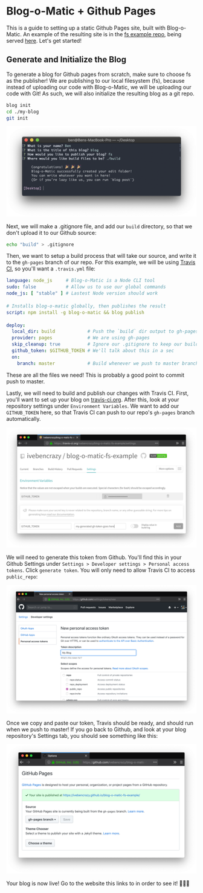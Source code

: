 # Blog-o-Matic + Github Pages
This is a guide to setting up a static Github Pages site, built with Blog-o-Matic. An example of the resulting site is in the [fs example repo](https://github.com/ivebencrazy/blog-o-matic-fs-example), being served [here](https://ivebencrazy.github.io/blog-o-matic-fs-example/). Let's get started!

## Generate and Initialize the Blog
To generate a blog for Github pages from scratch, make sure to choose fs as the publisher! We are publishing to our local filesystem (fs), because instead of uploading our code with Blog-o-Matic, we will be uploading our code with Git! As such, we will also initialize the resulting blog as a git repo.
```sh
blog init
cd ./my-blog
git init
```

![Build It!](../screenshots/pages-init.png)

Next, we will make a .gitignore file, and add our `build` directory, so that we don't upload it to our Github source:
```sh
echo "build" > .gitignore
```

Then, we want to setup a build process that will take our source, and write it to the `gh-pages` branch of our repo. For this example, we will be using [Travis CI](https://travis-ci.org), so you'll want a `.travis.yml` file:
```yaml
language: node_js     # Blog-o-Matic is a Node CLI tool
sudo: false           # Allow us to use our global commands
node_js: [ "stable" ] # Lastest Node version should work

# Installs blog-o-matic globally, then publishes the result
script: npm install -g blog-o-matic && blog publish

deploy:
  local_dir: build            # Push the `build` dir output to gh-pages branch
  provider: pages             # We are using gh-pages
  skip_cleanup: true          # Ignore our .gitignore to keep our build output
  github_token: $GITHUB_TOKEN # We'll talk about this in a sec
  on:
    branch: master            # Build whenever we push to master branch
```

These are all the files we need! This is probably a good point to commit push to master.

Lastly, we will need to build and publish our changes with Travis CI. First, you'll want to set up your blog on [travis-ci.org](https://travis-ci.org). After this, look at your repository settings under `Environment Variables`. We want to add our `GITHUB_TOKEN` here, so that Travis CI can push to our repo's `gh-pages` branch automatically.

![Token Paste!](../screenshots/pages-travis.png)

We will need to generate this token from Github. You'll find this in your Github Settings under `Settings > Developer settings > Personal access tokens`. Click `generate token`. You will only need to allow Travis CI to access `public_repo`:

![Token Copy!](../screenshots/pages-token.png)

Once we copy and paste our token, Travis should be ready, and should run when we push to master! If you go back to Github, and look at your blog repository's Settings tab, you should see something like this:

![We're Live!](../screenshots/pages-repo.png)

Your blog is now live! Go to the website this links to in order to see it! 🎉🎉🎉
